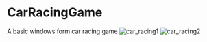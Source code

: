# CarRacingGame
A basic windows form car racing game
![car_racing1](https://github.com/user-attachments/assets/3a343c7a-3b99-47cc-a959-b1e8329a1b8f)
![car_racing2](https://github.com/user-attachments/assets/f2becb49-5568-438f-aff5-e7b56eae8c2a)
